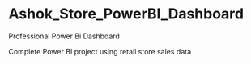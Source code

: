 # Ashok_Store_PowerBI_Dashboard
Professional Power Bi Dashboard

Complete Power BI project using retail store sales data 


